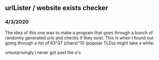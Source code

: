 ## urlLister / website exists checker
### 4/3/2020

The idea of this one was to make a program that goes through a bunch of randomly generated urls and checks if they exist. This is when I found out going through a list of 63^37 (chars)^10 (popular TLDs) might take a while.

unsurprisingly i never got past the a's